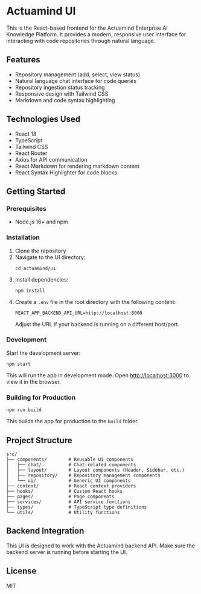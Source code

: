 # Actuamind UI

This is the React-based frontend for the Actuamind Enterprise AI Knowledge Platform. It provides a modern, responsive user interface for interacting with code repositories through natural language.

## Features

- Repository management (add, select, view status)
- Natural language chat interface for code queries
- Repository ingestion status tracking
- Responsive design with Tailwind CSS
- Markdown and code syntax highlighting

## Technologies Used

- React 18
- TypeScript
- Tailwind CSS
- React Router
- Axios for API communication
- React Markdown for rendering markdown content
- React Syntax Highlighter for code blocks

## Getting Started

### Prerequisites

- Node.js 16+ and npm

### Installation

1. Clone the repository
2. Navigate to the UI directory:
   ```
   cd actuamind/ui
   ```
3. Install dependencies:
   ```
   npm install
   ```
4. Create a `.env` file in the root directory with the following content:
   ```
   REACT_APP_BACKEND_API_URL=http://localhost:8000
   ```
   Adjust the URL if your backend is running on a different host/port.

### Development

Start the development server:

```
npm start
```

This will run the app in development mode. Open [http://localhost:3000](http://localhost:3000) to view it in the browser.

### Building for Production

```
npm run build
```

This builds the app for production to the `build` folder.

## Project Structure

```
src/
├── components/        # Reusable UI components
│   ├── chat/          # Chat-related components
│   ├── layout/        # Layout components (Header, Sidebar, etc.)
│   ├── repository/    # Repository management components
│   └── ui/            # Generic UI components
├── context/           # React context providers
├── hooks/             # Custom React hooks
├── pages/             # Page components
├── services/          # API service functions
├── types/             # TypeScript type definitions
└── utils/             # Utility functions
```

## Backend Integration

This UI is designed to work with the Actuamind backend API. Make sure the backend server is running before starting the UI.

## License

MIT 